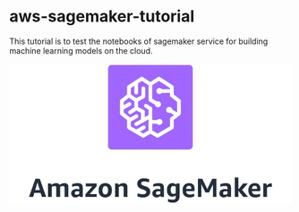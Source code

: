 # aws-sagemaker-tutorial
This tutorial is to test the notebooks of sagemaker service for building machine learning models on the cloud.

![alt text](https://github.com/bkhalaf/aws-sagemaker-tutorial/blob/main/DdR-mmGVAAAzGGA.jpeg?raw=true)
